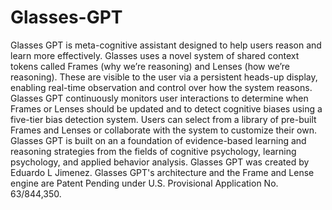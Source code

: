 # Glasses-GPT
Glasses GPT is meta-cognitive assistant designed to help users reason and learn more effectively. Glasses uses a novel system of shared context tokens called Frames (why we’re reasoning) and Lenses (how we’re reasoning). These are visible to the user via a persistent heads-up display, enabling real-time observation and control over how the system reasons. Glasses GPT continuously monitors user interactions to determine when Frames or Lenses should be updated and to detect cognitive biases using a five-tier bias detection system. Users can select from a library of pre-built Frames and Lenses or collaborate with the system to customize their own. Glasses GPT is built on an a foundation of evidence-based learning and reasoning strategies from the fields of cognitive psychology, learning psychology, and applied behavior analysis.
Glasses GPT was created by Eduardo L Jimenez. Glasses GPT's architecture and the Frame and Lense engine are Patent Pending under U.S. Provisional Application No. 63/844,350.
